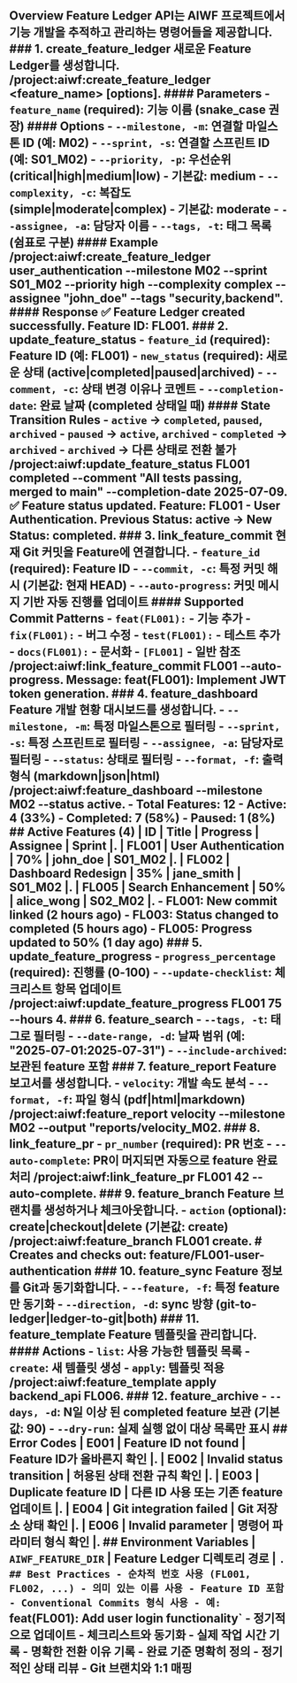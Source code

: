 ## Overview Feature Ledger API는 AIWF 프로젝트에서 기능 개발을 추적하고 관리하는 명령어들을 제공합니다. ### 1. create_feature_ledger 새로운 Feature Ledger를 생성합니다. /project:aiwf:create_feature_ledger <feature_name> [options]. #### Parameters - `feature_name` (required): 기능 이름 (snake_case 권장) #### Options - `--milestone, -m`: 연결할 마일스톤 ID (예: M02) - `--sprint, -s`: 연결할 스프린트 ID (예: S01_M02) - `--priority, -p`: 우선순위 (critical|high|medium|low) - 기본값: medium - `--complexity, -c`: 복잡도 (simple|moderate|complex) - 기본값: moderate - `--assignee, -a`: 담당자 이름 - `--tags, -t`: 태그 목록 (쉼표로 구분) #### Example /project:aiwf:create_feature_ledger user_authentication --milestone M02 --sprint S01_M02 --priority high --complexity complex --assignee "john_doe" --tags "security,backend". #### Response ✅ Feature Ledger created successfully. Feature ID: FL001. ### 2. update_feature_status - `feature_id` (required): Feature ID (예: FL001) - `new_status` (required): 새로운 상태 (active|completed|paused|archived) - `--comment, -c`: 상태 변경 이유나 코멘트 - `--completion-date`: 완료 날짜 (completed 상태일 때) #### State Transition Rules - `active` → `completed`, `paused`, `archived` - `paused` → `active`, `archived` - `completed` → `archived` - `archived` → 다른 상태로 전환 불가 /project:aiwf:update_feature_status FL001 completed --comment "All tests passing, merged to main" --completion-date 2025-07-09. ✅ Feature status updated. Feature: FL001 - User Authentication. Previous Status: active → New Status: completed. ### 3. link_feature_commit 현재 Git 커밋을 Feature에 연결합니다. - `feature_id` (required): Feature ID - `--commit, -c`: 특정 커밋 해시 (기본값: 현재 HEAD) - `--auto-progress`: 커밋 메시지 기반 자동 진행률 업데이트 #### Supported Commit Patterns - `feat(FL001):` - 기능 추가 - `fix(FL001):` - 버그 수정 - `test(FL001):` - 테스트 추가 - `docs(FL001):` - 문서화 - `[FL001]` - 일반 참조 /project:aiwf:link_feature_commit FL001 --auto-progress. Message: feat(FL001): Implement JWT token generation. ### 4. feature_dashboard Feature 개발 현황 대시보드를 생성합니다. - `--milestone, -m`: 특정 마일스톤으로 필터링 - `--sprint, -s`: 특정 스프린트로 필터링 - `--assignee, -a`: 담당자로 필터링 - `--status`: 상태로 필터링 - `--format, -f`: 출력 형식 (markdown|json|html) /project:aiwf:feature_dashboard --milestone M02 --status active. - Total Features: 12 - Active: 4 (33%) - Completed: 7 (58%) - Paused: 1 (8%) ## Active Features (4) | ID | Title | Progress | Assignee | Sprint |. | FL001 | User Authentication | 70% | john_doe | S01_M02 |. | FL002 | Dashboard Redesign | 35% | jane_smith | S01_M02 |. | FL005 | Search Enhancement | 50% | alice_wong | S02_M02 |. - FL001: New commit linked (2 hours ago) - FL003: Status changed to completed (5 hours ago) - FL005: Progress updated to 50% (1 day ago) ### 5. update_feature_progress - `progress_percentage` (required): 진행률 (0-100) - `--update-checklist`: 체크리스트 항목 업데이트 /project:aiwf:update_feature_progress FL001 75 --hours 4. ### 6. feature_search - `--tags, -t`: 태그로 필터링 - `--date-range, -d`: 날짜 범위 (예: "2025-07-01:2025-07-31") - `--include-archived`: 보관된 feature 포함 ### 7. feature_report Feature 보고서를 생성합니다. - `velocity`: 개발 속도 분석 - `--format, -f`: 파일 형식 (pdf|html|markdown) /project:aiwf:feature_report velocity --milestone M02 --output "reports/velocity_M02. ### 8. link_feature_pr - `pr_number` (required): PR 번호 - `--auto-complete`: PR이 머지되면 자동으로 feature 완료 처리 /project:aiwf:link_feature_pr FL001 42 --auto-complete. ### 9. feature_branch Feature 브랜치를 생성하거나 체크아웃합니다. - `action` (optional): create|checkout|delete (기본값: create) /project:aiwf:feature_branch FL001 create. # Creates and checks out: feature/FL001-user-authentication ### 10. feature_sync Feature 정보를 Git과 동기화합니다. - `--feature, -f`: 특정 feature만 동기화 - `--direction, -d`: sync 방향 (git-to-ledger|ledger-to-git|both) ### 11. feature_template Feature 템플릿을 관리합니다. #### Actions - `list`: 사용 가능한 템플릿 목록 - `create`: 새 템플릿 생성 - `apply`: 템플릿 적용 /project:aiwf:feature_template apply backend_api FL006. ### 12. feature_archive - `--days, -d`: N일 이상 된 completed feature 보관 (기본값: 90) - `--dry-run`: 실제 실행 없이 대상 목록만 표시 ## Error Codes | E001 | Feature ID not found | Feature ID가 올바른지 확인 |. | E002 | Invalid status transition | 허용된 상태 전환 규칙 확인 |. | E003 | Duplicate feature ID | 다른 ID 사용 또는 기존 feature 업데이트 |. | E004 | Git integration failed | Git 저장소 상태 확인 |. | E006 | Invalid parameter | 명령어 파라미터 형식 확인 |. ## Environment Variables | `AIWF_FEATURE_DIR` | Feature Ledger 디렉토리 경로 | `. ## Best Practices - 순차적 번호 사용 (FL001, FL002, ...) - 의미 있는 이름 사용 - Feature ID 포함 - Conventional Commits 형식 사용 - 예: `feat(FL001): Add user login functionality` - 정기적으로 업데이트 - 체크리스트와 동기화 - 실제 작업 시간 기록 - 명확한 전환 이유 기록 - 완료 기준 명확히 정의 - 정기적인 상태 리뷰 - Git 브랜치와 1:1 매핑